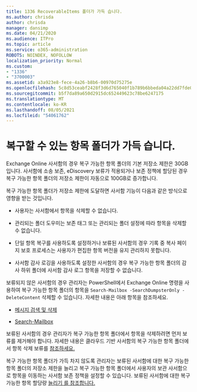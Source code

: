 ```yaml
---
title: 1336 RecoverableItems 폴더가 가득 습니다.
ms.author: chrisda
author: chrisda
manager: dansimp
ms.date: 04/21/2020
ms.audience: ITPro
ms.topic: article
ms.service: o365-administration
ROBOTS: NOINDEX, NOFOLLOW
localization_priority: Normal
ms.custom:
- "1336"
- "3700003"
ms.assetid: a3a923e8-fece-4a26-b8b6-00970d75275e
ms.openlocfilehash: 5c8d53ceabf2428f3d6d765040f1b789b6bbeda04a22dd7fde0d2d728fd17d93
ms.sourcegitcommit: b5f7da89a650d2915dc652449623c78be6247175
ms.translationtype: MT
ms.contentlocale: ko-KR
ms.lasthandoff: 08/05/2021
ms.locfileid: "54061762"
---
```

# <a name="the-recoverable-items-folder-is-full"></a>복구할 수 있는 항목 폴더가 가득 습니다.

Exchange Online 사서함의 경우 복구 가능한 항목 폴더의 기본 저장소 제한은 30GB입니다. 사서함에 소송 보존, eDiscovery 보류가 적용되거나 보존 정책에 할당된 경우 복구 가능한 항목 폴더의 저장소 제한이 자동으로 100GB로 증가합니다.

복구 가능한 항목 폴더가 저장소 제한에 도달하면 사서함 기능이 다음과 같은 방식으로 영향을 받는 것입니다.

- 사용자는 사서함에서 항목을 삭제할 수 없습니다.

- 관리되는 폴더 도우미는 보존 태그 또는 관리되는 폴더 설정에 따라 항목을 삭제할 수 없습니다.

- 단일 항목 복구를 사용하도록 설정하거나 보류된 사서함의 경우 기록 중 복사 페이지 보호 프로세스는 사용자가 편집한 항목 버전을 유지 관리하지 못합니다.

- 사서함 감사 로깅을 사용하도록 설정한 사서함의 경우 복구 가능한 항목 폴더의 감사 하위 폴더에 사서함 감사 로그 항목을 저장할 수 없습니다.

보류되지 않은 사서함의 경우 관리자는 PowerShell에서 Exchange Online 명령을 사용하여 복구 가능한 항목 폴더의 항목을 `Search-Mailbox -SearchDumpsterOnly -DeleteContent` 삭제할 수 있습니다. 자세한 내용은 아래 항목을 참조하세요.

- [메시지 검색 및 삭제](https://docs.microsoft.com/microsoft-365/compliance/search-for-and-delete-messagesadmin-help)

- [Search-Mailbox](https://docs.microsoft.com/powershell/module/exchange/mailboxes/Search-Mailbox)

보류된 사서함의 경우 관리자가 복구 가능한 항목 폴더에서 항목을 삭제하려면 먼저 보류를 제거해야 합니다. 자세한 내용은 클라우드 기반 사서함의 복구 가능한 항목 폴더에서 항목 삭제 보류를 [참조하세요.](https://docs.microsoft.com/microsoft-365/compliance/delete-items-in-the-recoverable-items-folder-of-mailboxes-on-hold)

복구 가능한 항목 폴더가 가득 차지 않도록 관리자는 보류된 사서함에 대한 복구 가능한 항목 폴더의 저장소 제한을 늘리고 복구 가능한 항목 폴더에서 사용자의 보관 사서함으로 항목을 이동하는 사서함 보존 정책을 설정할 수 있습니다. 보류된 사서함에 대한 복구 가능한 항목 할당량 [늘리기 를 참조합니다.](https://docs.microsoft.com/microsoft-365/compliance/increase-the-recoverable-quota-for-mailboxes-on-hold)
